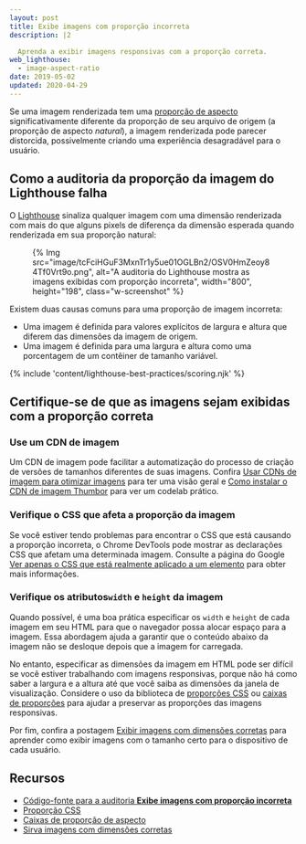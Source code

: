 ```yaml
---
layout: post
title: Exibe imagens com proporção incorreta
description: |2

  Aprenda a exibir imagens responsivas com a proporção correta.
web_lighthouse:
  - image-aspect-ratio
date: 2019-05-02
updated: 2020-04-29
---
```


Se uma imagem renderizada tem uma [proporção de aspecto](https://en.wikipedia.org/wiki/Aspect_ratio_(image)) significativamente diferente da proporção de seu arquivo de origem (a proporção de aspecto *natural*), a imagem renderizada pode parecer distorcida, possivelmente criando uma experiência desagradável para o usuário.

## Como a auditoria da proporção da imagem do Lighthouse falha

O [Lighthouse](https://developers.google.com/web/tools/lighthouse/) sinaliza qualquer imagem com uma dimensão renderizada com mais do que alguns pixels de diferença da dimensão esperada quando renderizada em sua proporção natural:

<figure class="w-figure">{% Img src="image/tcFciHGuF3MxnTr1y5ue01OGLBn2/OSV0HmZeoy84Tf0Vrt9o.png", alt="A auditoria do Lighthouse mostra as imagens exibidas com proporção incorreta", width="800", height="198", class="w-screenshot" %}</figure>

Existem duas causas comuns para uma proporção de imagem incorreta:

- Uma imagem é definida para valores explícitos de largura e altura que diferem das dimensões da imagem de origem.
- Uma imagem é definida para uma largura e altura como uma porcentagem de um contêiner de tamanho variável.

{% include 'content/lighthouse-best-practices/scoring.njk' %}

## Certifique-se de que as imagens sejam exibidas com a proporção correta

### Use um CDN de imagem

Um CDN de imagem pode facilitar a automatização do processo de criação de versões de tamanhos diferentes de suas imagens. Confira [Usar CDNs de imagem para otimizar imagens](/image-cdns/) para ter uma visão geral e [Como instalar o CDN de imagem Thumbor](/install-thumbor/) para ver um codelab prático.

### Verifique o CSS que afeta a proporção da imagem

Se você estiver tendo problemas para encontrar o CSS que está causando a proporção incorreta, o Chrome DevTools pode mostrar as declarações CSS que afetam uma determinada imagem. Consulte a página do Google [Ver apenas o CSS que está realmente aplicado a um elemento](https://developers.google.com/web/tools/chrome-devtools/css/reference#computed) para obter mais informações.

### Verifique os atributos`width` e `height` da imagem

Quando possível, é uma boa prática especificar os `width` e `height` de cada imagem em seu HTML para que o navegador possa alocar espaço para a imagem. Essa abordagem ajuda a garantir que o conteúdo abaixo da imagem não se desloque depois que a imagem for carregada.

No entanto, especificar as dimensões da imagem em HTML pode ser difícil se você estiver trabalhando com imagens responsivas, porque não há como saber a largura e a altura até que você saiba as dimensões da janela de visualização. Considere o uso da biblioteca de [proporções CSS](https://www.npmjs.com/package/css-aspect-ratio) ou [caixas de proporções](https://css-tricks.com/aspect-ratio-boxes/) para ajudar a preservar as proporções das imagens responsivas.

Por fim, confira a postagem [Exibir imagens com dimensões corretas](/serve-images-with-correct-dimensions) para aprender como exibir imagens com o tamanho certo para o dispositivo de cada usuário.

## Recursos

- [Código-fonte para a auditoria **Exibe imagens com proporção incorreta**](https://github.com/GoogleChrome/lighthouse/blob/master/lighthouse-core/audits/image-aspect-ratio.js)
- [Proporção CSS](https://www.npmjs.com/package/css-aspect-ratio)
- [Caixas de proporção de aspecto](https://css-tricks.com/aspect-ratio-boxes/)
- [Sirva imagens com dimensões corretas](/serve-images-with-correct-dimensions)
